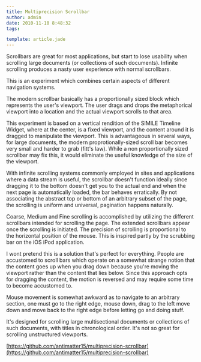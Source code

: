 ```yaml
---
title: Multiprecision Scrollbar
author: admin
date: 2010-11-10 8:48:32
tags: 

template: article.jade
---
```


Scrollbars are great for most applications, but start to lose usability when scrolling large documents (or collections of such documents). Infinite scrolling produces a nasty user experience with normal scrollbars.

This is an experiment which combines certain aspects of different navigation systems.

The modern scrollbar basically has a proportionally sized block which represents the user's viewport. The user drags and drops the metaphorical viewport into a location and the actual viewport scrolls to that area.

This experiment is based on a vertical rendition of the SIMILE Timeline Widget, where at the center, is a fixed viewport, and the content around it is dragged to manipulate the viewport. This is advantageous in several ways, for large documents, the modern proprotionally-sized scroll bar becomes very small and harder to grab (fitt's law). While a non proportionally sized scrollbar may fix this, it would eliminate the useful knowledge of the size of the viewport.

With infinite scrolling systems commonly employed in sites and applications where a data stream is useful, the scrollbar doesn't function ideally since dragging it to the bottom doesn't get you to the actual end and when the next page is automatically loaded, the bar behaves erratically. By not associating the abstract top or bottom of an arbitrary subset of the page, the scrolling is uniform and universal, pagination happens naturally.

Coarse, Medium and Fine scrolling is accomplished by utilizing the different scrollbars intended for scrolling the page. The extended scrollbars appear once the scrolling is initiated. The precision of scrolling is proportional to the horizontal position of the mouse. This is inspired partly by the scrubbing bar on the iOS iPod application.

I wont pretend this is a solution that's perfect for everything. People are accustomed to scroll bars which operate on a somewhat strange notion that the content goes up when you drag down because you're moving the viewport rather than the content that lies below. Since this approach opts for dragging the content, the motion is reversed and may require some time to become accustomed to.

Mouse movement is somewhat awkward as to navigate to an arbitrary section, one must go to the right edge, mouse down, drag to the left move down and move back to the right edge before letting go and doing stuff.

It's designed for scrolling large multisectional documents or collections of such documents, with titles in chronological order. It's not so great for scrolling unstructured viewports.

[https://github.com/antimatter15/multiprecision-scrollbar](https://github.com/antimatter15/multiprecision-scrollbar)
